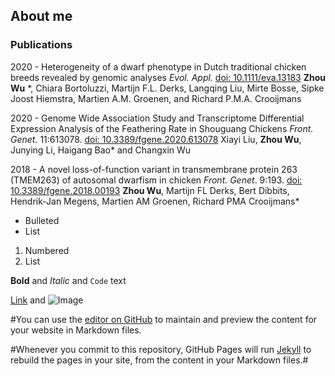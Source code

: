 ## About me


### Publications

2020 - Heterogeneity of a dwarf phenotype in Dutch traditional chicken breeds revealed by genomic analyses 
*Evol. Appl.* [doi: 10.1111/eva.13183](https://onlinelibrary.wiley.com/doi/abs/10.1111/eva.13183)
**Zhou Wu** *, Chiara Bortoluzzi, Martijn F.L. Derks, Langqing Liu, Mirte Bosse, Sipke Joost Hiemstra, Martien A.M. Groenen, and Richard P.M.A. Crooijmans

2020 - Genome Wide Association Study and Transcriptome Differential Expression Analysis of the Feathering Rate in Shouguang Chickens
*Front. Genet.* 11:613078. [doi: 10.3389/fgene.2020.613078](https://www.frontiersin.org/articles/10.3389/fgene.2020.613078/full)
Xiayi Liu, **Zhou Wu**, Junying Li, Haigang Bao* and Changxin Wu

2018 - A novel loss-of-function variant in transmembrane protein 263 (TMEM263) of autosomal dwarfism in chicken
*Front. Genet*. 9:193. [doi: 10.3389/fgene.2018.00193](https://www.frontiersin.org/articles/10.3389/fgene.2018.00193/full)
**Zhou Wu**, Martijn FL Derks, Bert Dibbits, Hendrik-Jan Megens, Martien AM Groenen, Richard PMA Crooijmans*




- Bulleted
- List

1. Numbered
2. List

**Bold** and _Italic_ and `Code` text

[Link](url) and ![Image](src)

#You can use the [editor on GitHub](https://github.com/wzuhou/Z_Wu_station/edit/gh-pages/index.md) to maintain and preview the content for your website in Markdown files.

#Whenever you commit to this repository, GitHub Pages will run [Jekyll](https://jekyllrb.com/) to rebuild the pages in your site, from the content in your Markdown files.#

